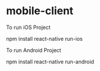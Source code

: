 # mobile-client

To run iOS Project

 npm install
 react-native run-ios
 
 To run Android Project

 npm install
 react-native run-android
